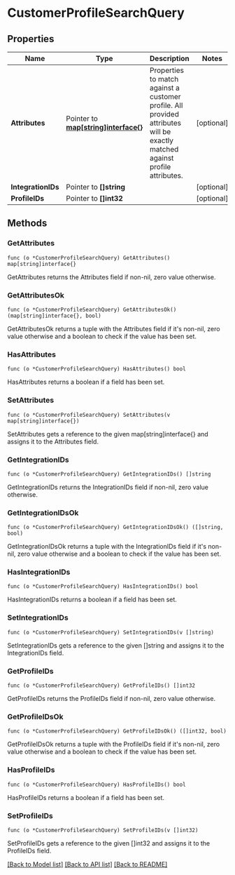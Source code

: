 # CustomerProfileSearchQuery

## Properties

Name | Type | Description | Notes
------------ | ------------- | ------------- | -------------
**Attributes** | Pointer to [**map[string]interface{}**](.md) | Properties to match against a customer profile. All provided attributes will be exactly matched against profile attributes. | [optional] 
**IntegrationIDs** | Pointer to **[]string** |  | [optional] 
**ProfileIDs** | Pointer to **[]int32** |  | [optional] 

## Methods

### GetAttributes

`func (o *CustomerProfileSearchQuery) GetAttributes() map[string]interface{}`

GetAttributes returns the Attributes field if non-nil, zero value otherwise.

### GetAttributesOk

`func (o *CustomerProfileSearchQuery) GetAttributesOk() (map[string]interface{}, bool)`

GetAttributesOk returns a tuple with the Attributes field if it's non-nil, zero value otherwise
and a boolean to check if the value has been set.

### HasAttributes

`func (o *CustomerProfileSearchQuery) HasAttributes() bool`

HasAttributes returns a boolean if a field has been set.

### SetAttributes

`func (o *CustomerProfileSearchQuery) SetAttributes(v map[string]interface{})`

SetAttributes gets a reference to the given map[string]interface{} and assigns it to the Attributes field.

### GetIntegrationIDs

`func (o *CustomerProfileSearchQuery) GetIntegrationIDs() []string`

GetIntegrationIDs returns the IntegrationIDs field if non-nil, zero value otherwise.

### GetIntegrationIDsOk

`func (o *CustomerProfileSearchQuery) GetIntegrationIDsOk() ([]string, bool)`

GetIntegrationIDsOk returns a tuple with the IntegrationIDs field if it's non-nil, zero value otherwise
and a boolean to check if the value has been set.

### HasIntegrationIDs

`func (o *CustomerProfileSearchQuery) HasIntegrationIDs() bool`

HasIntegrationIDs returns a boolean if a field has been set.

### SetIntegrationIDs

`func (o *CustomerProfileSearchQuery) SetIntegrationIDs(v []string)`

SetIntegrationIDs gets a reference to the given []string and assigns it to the IntegrationIDs field.

### GetProfileIDs

`func (o *CustomerProfileSearchQuery) GetProfileIDs() []int32`

GetProfileIDs returns the ProfileIDs field if non-nil, zero value otherwise.

### GetProfileIDsOk

`func (o *CustomerProfileSearchQuery) GetProfileIDsOk() ([]int32, bool)`

GetProfileIDsOk returns a tuple with the ProfileIDs field if it's non-nil, zero value otherwise
and a boolean to check if the value has been set.

### HasProfileIDs

`func (o *CustomerProfileSearchQuery) HasProfileIDs() bool`

HasProfileIDs returns a boolean if a field has been set.

### SetProfileIDs

`func (o *CustomerProfileSearchQuery) SetProfileIDs(v []int32)`

SetProfileIDs gets a reference to the given []int32 and assigns it to the ProfileIDs field.


[[Back to Model list]](../README.md#documentation-for-models) [[Back to API list]](../README.md#documentation-for-api-endpoints) [[Back to README]](../README.md)


